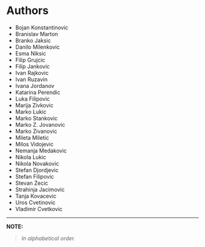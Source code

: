 # Authors

- Bojan Konstantinovic
- Branislav Marton
- Branko Jaksic
- Danilo Milenkovic
- Esma Niksic
- Filip Grujcic
- Filip Jankovic
- Ivan Rajkovic
- Ivan Ruzavin
- Ivana Jordanov
- Katarina Perendic
- Luka Filipovic
- Marija Zivkovic
- Marko Lukic
- Marko Stankovic
- Marko Z. Jovanovic
- Marko Zivanovic
- Mileta Miletic
- Milos Vidojevic
- Nemanja Medakovic
- Nikola Lukic
- Nikola Novakovic
- Stefan Djordjevic
- Stefan Filipovic
- Stevan Zecic
- Strahinja Jacimovic
- Tanja Kovacevic
- Uros Cvetinovic
- Vladimir Cvetkovic

---

**NOTE:**
> *In alphabetical order.*
